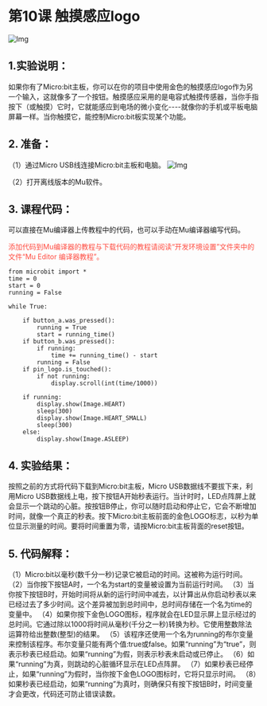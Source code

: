 # 第10课 触摸感应logo

![Img](/media/img-20230324171739.png)
## 1.实验说明：                                                                                
如果你有了Micro:bit主板，你可以在你的项目中使用金色的触摸感应logo作为另一个输入，这就像多了一个按钮。触摸感应采用的是电容式触摸传感器，当你手指按下（或触摸）它时，它就能感应到电场的微小变化----就像你的手机或平板电脑屏幕一样。当你触摸它，能控制Micro:bit板实现某个功能。

## 2. 准备：
（1）通过Micro USB线连接Micro:bit主板和电脑。
![Img](/media/img-20230327154148.png)

（2）打开离线版本的Mu软件。

## 3. 课程代码：

可以直接在Mu编译器上传教程中的代码，也可以手动在Mu编译器编写代码。

<span style="color: rgb(255, 76, 65);">添加代码到Mu编译器的教程与下载代码的教程请阅读“开发环境设置”文件夹中的文件“Mu Editor 编译器教程”。</span>

```
from microbit import *
time = 0
start = 0
running = False

while True:

    if button_a.was_pressed():
        running = True
        start = running_time()
    if button_b.was_pressed():
        if running:
            time += running_time() - start
        running = False
    if pin_logo.is_touched():
        if not running:
            display.scroll(int(time/1000))

    if running:
        display.show(Image.HEART)
        sleep(300)
        display.show(Image.HEART_SMALL)
        sleep(300)
    else:
        display.show(Image.ASLEEP)
```
## 4. 实验结果：
按照之前的方式将代码下载到Micro:bit主板，Micro USB数据线不要拔下来，利用Micro USB数据线上电，按下按钮A开始秒表运行。当计时时，LED点阵屏上就会显示一个跳动的心脏。按按钮B停止，你可以随时启动和停止它，它会不断增加时间，就像一个真正的秒表。按下Micro:bit主板前面的金色LOGO标志，以秒为单位显示测量的时间。要将时间重置为零，请按Micro:bit主板背面的reset按钮。

## 5. 代码解释：
（1）Micro:bit以毫秒(数千分一秒)记录它被启动的时间。这被称为运行时间。
（2）当你按下按钮A时，一个名为start的变量被设置为当前运行时间。
（3）当你按下按钮B时，开始时间将从新的运行时间中减去，以计算出从你启动秒表以来已经过去了多少时间。这个差异被加到总时间中，总时间存储在一个名为time的变量中。
（4）如果你按下金色LOGO图标，程序就会在LED显示屏上显示经过的总时间。它通过除以1000将时间从毫秒(千分之一秒)转换为秒。它使用整数除法运算符给出整数(整型)的结果。
（5）该程序还使用一个名为running的布尔变量来控制该程序。布尔变量只能有两个值:true或false。如果“running”为“true”，则表示秒表已经启动。如果“running”为假，则表示秒表未启动或已停止。
（6）如果“running”为真，则跳动的心脏循环显示在LED点阵屏。
（7）如果秒表已经停止，如果“running”为假时，当你按下金色LOGO图标时，它将只显示时间。
（8）如果秒表已经启动，如果“running”为真时，则确保只有按下按钮B时，时间变量才会更改，代码还可防止错误读数。
